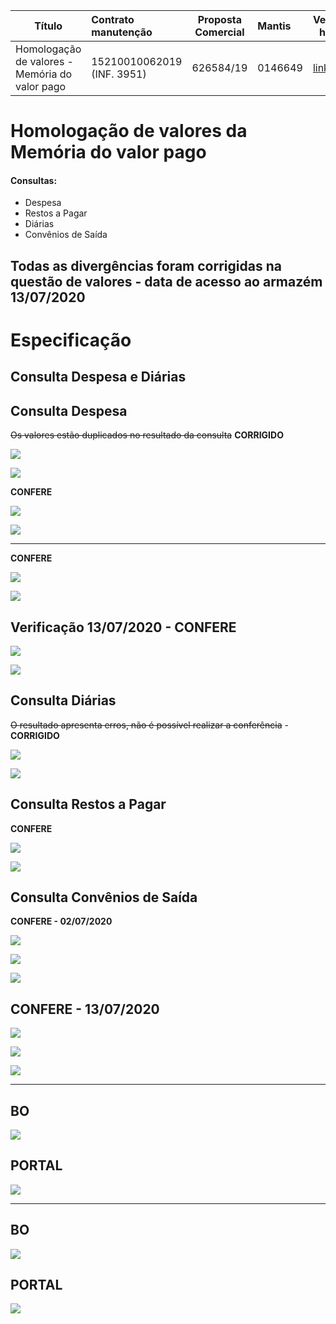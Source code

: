 |Título| Contrato manutenção |Proposta Comercial| Mantis |Versão html
| -|:-| -|:-| -|
| Homologação de valores - Memória do valor pago| 15210010062019 (INF. 3951)| 626584/19|0146649| [link](http://htmlpreview.github.io/?https://github.com/transparencia-mg/especificacoes-portal-transparencia/blob/master/espec011_valor_pago/espec011_valor-pago-homologa-valores.html)|

# Homologação de valores da Memória do valor pago

#### Consultas:
* Despesa
* Restos a Pagar
* Diárias
* Convênios de Saída

<div class="alert alert-info">

Todas as divergências foram corrigidas na questão de valores - data de acesso ao armazém 13/07/2020
--
  </div>


# Especificação

## Consulta Despesa e Diárias

<div class="alert alert-success">

Consulta Despesa
--
<s>Os valores estão duplicados no resultado da consulta</s> __CORRIGIDO__


![](static/valores-empenho3-documento10-despesa.jpg)

![](static/valores-empenho3-documento10-despesa-portal.jpg)

  </div>

<div class="alert alert-success">

__CONFERE__

![](static/valores-empenho126-documento162-despesa.jpg)

![](static/valores-empenho126-documento162-despesa-portal.jpg)

---
__CONFERE__

![](static/valores-empenho28-documento358-despesa.jpg)

![](static/valores-empenho28-documento358-despesa-portal.jpg)

Verificação 13/07/2020 - __CONFERE__
--

![](static/valores-empenho28-documento358-despesa-20200711.jpg)

![](static/valores-empenho28-documento358-despesa-portal-20200711.jpg)

  </div>

<div class="alert alert-success">

Consulta Diárias
--
<s>O resultado apresenta erros, não é possível realizar a conferência</s> -__CORRIGIDO__

![](static/valores-empenho10-documento132-diarias-portal.jpg)

![](static/valores-empenho10-documento132-diarias.jpg)

</div>


## Consulta Restos a Pagar

<div class="alert alert-success">

__CONFERE__

![](static/valores-empenho13-documento24-RP-portal.jpg)

![](static/valores-empenho13-documento24-RP.jpg)

</div>

## Consulta Convênios de Saída

<div class="alert alert-success">

__CONFERE - 02/07/2020__

![](static/valores-9247827-9250010l.jpg)

![](static/valores-9247827-portal.jpg)

![](static/valores-9250010-portal.jpg)

__CONFERE - 13/07/2020__
--

![](static/valores-9247827-9250010-20200713.jpg)

![](static/valores-9247827-portal-20200713.jpg)

![](static/valores-9250010-portal-20200713.jpg)

---
BO
--

![](static/valores-9245691.jpg)

PORTAL
--

![](static/valores-9245691-portal.jpg)

---
BO
--
![](static/valores-9130889.jpg)

PORTAL
--

![](static/valores-9130889-portal.jpg)

</div>
